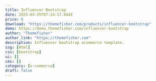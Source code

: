```yaml
---
title: Influencer Bootstrap
date: 2025-03-25T07:14:17.844Z
price: 0
download: "https://themefisher.com/products/influencer-bootstrap"
demo: https://demo.themefisher.com/influencer-bootstrap
author: "Themefisher"
author_link: "https://themefisher.com"
description: Influencer bootstrap ecommerce template.
ssg: [Html]
css: [bootstrap]
ui: []
cms: []
category: [e-commerce]
draft: false
---
```

